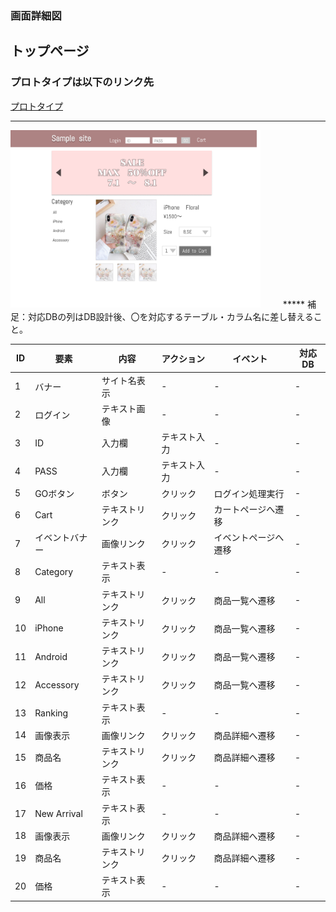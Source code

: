 ### 画面詳細図
## トップページ
### プロトタイプは以下のリンク先
[プロトタイプ](https://www.figma.com/file/p1pjGVsRkg1EWhH60j8G60/Untitled?node-id=1%3A2)
*****

<img src="../img/syousai1.png" width="400"> 
　　
*****
補足：対応DBの列はDB設計後、〇を対応するテーブル・カラム名に差し替えること。

| ID | 要素 | 内容 | アクション | イベント | 対応DB |
|----|------|------|----------|----------|-------|
|1   |バナー|サイト名表示|-    |-         |-      |
|2   |ログイン|テキスト画像|-    |-        |-      |
|3   |ID|入力欄|テキスト入力|-        |-      |
|4   |PASS|入力欄|テキスト入力|-        |-      |
|5   |GOボタン|ボタン|クリック|ログイン処理実行|-      |
|6   |Cart|テキストリンク|クリック|カートページへ遷移|-      |
|7   |イベントバナー|画像リンク|クリック|イベントページへ遷移|-      |
|8   |Category|テキスト表示|-    |-        |-      |
|9   |All|テキストリンク|クリック|商品一覧へ遷移|-      |
|10  |iPhone|テキストリンク|クリック|商品一覧へ遷移|-      |
|11  |Android|テキストリンク|クリック|商品一覧へ遷移|-      |
|12  |Accessory|テキストリンク|クリック|商品一覧へ遷移|-      |
|13  |Ranking|テキスト表示|-    |-        |-      |
|14  |画像表示|画像リンク|クリック|商品詳細へ遷移|-      |
|15  |商品名|テキストリンク|クリック|商品詳細へ遷移|-      |
|16  |価格|テキスト表示|-    |-        |-      |
|17  |New Arrival|テキスト表示|-    |-        |-      |
|18  |画像表示|画像リンク|クリック|商品詳細へ遷移|-      |
|19  |商品名|テキストリンク|クリック|商品詳細へ遷移|-      |
|20  |価格|テキスト表示|-    |-        |-      |


